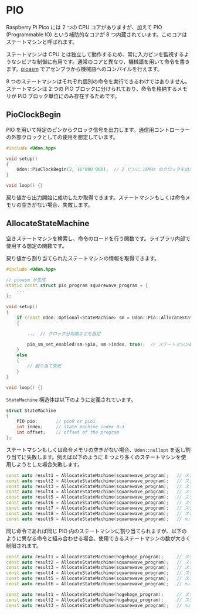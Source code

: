 # PIO

Raspberry Pi Pico には 2 つの CPU コアがありますが、加えて PIO (Programmable IO) という補助的なコアが 8 つ内蔵されています。このコアはステートマシンと呼ばれます。

ステートマシンは CPU とは独立して動作するため、常に入力ピンを監視するようなシビアな制御に有用です。通常のコアと異なり、機械語を用いて命令を書きます。[pioasm](https://wokwi.com/tools/pioasm) でアセンブラから機械語へのコンパイルを行えます。

8 つのステートマシンはそれぞれ個別の命令を実行できるわけではありません。ステートマシンは 2 つの PIO ブロックに分けられており、命令を格納するメモリが PIO ブロック単位にのみ存在するためです。

## PioClockBegin

PIO を用いて特定のピンからクロック信号を出力します。通信用コントローラーの外部クロックとしての使用を想定しています。

```cpp
#include <Udon.hpp>

void setup()
{
    Udon::PioClockBegin(2, 16'000'000);  // 2 ピンに 16MHz のクロックを出力
}

void loop() {}
```

戻り値から出力開始に成功したか取得できます。ステートマシンもしくは命令メモリの空きがない場合、失敗します。

## AllocateStateMachine

空きステートマシンを検索し、命令のロードを行う関数です。ライブラリ内部で使用する想定の関数です。

戻り値から割り当てられたステートマシンの情報を取得できます。

```cpp
#include <Udon.hpp>

// pioasm が生成
static const struct pio_program squarewave_program = {
    ...
};

void setup()
{
    if (const Udon::Optional<StateMachine> sm = Udon::Pio::AllocateStateMachine(squarewave_program))
    {

        ...  // クロック分周期などを設定

        pio_sm_set_enabled(sm->pio, sm->index, true);  // ステートマシン起動
    }
    else
    {
        // 割り当て失敗
    }
}

void loop() {}
```

`StateMachine` 構造体は以下のように定義されています。

```cpp
struct StateMachine
{
    PIO pio;       // pio0 or pio1
    int index;     // state machine index 0~3
    int offset;    // offset of the program
};
```

ステートマシンもしくは命令メモリの空きがない場合、`Udon::nullopt` を返し割り当てに失敗します。例えば以下のように 8 つより多くのステートマシンを使用しようとした場合失敗します。

```cpp
const auto result1 = AllocateStateMachine(squarewave_program);   // ステートマシン: 1   命令メモリ: PIO0
const auto result2 = AllocateStateMachine(squarewave_program);   // ステートマシン: 2   命令メモリ: PIO0
const auto result3 = AllocateStateMachine(squarewave_program);   // ステートマシン: 3   命令メモリ: PIO0
const auto result4 = AllocateStateMachine(squarewave_program);   // ステートマシン: 4   命令メモリ: PIO0
const auto result5 = AllocateStateMachine(squarewave_program);   // ステートマシン: 5   命令メモリ: PIO1
const auto result6 = AllocateStateMachine(squarewave_program);   // ステートマシン: 6   命令メモリ: PIO1
const auto result7 = AllocateStateMachine(squarewave_program);   // ステートマシン: 7   命令メモリ: PIO1
const auto result8 = AllocateStateMachine(squarewave_program);   // ステートマシン: 8   命令メモリ: PIO1
const auto result9 = AllocateStateMachine(squarewave_program);   // nullopt
```

同じ命令であれば同じ PIO 内のステートマシンに割り当てられますが、以下のように異なる命令と組み合わせる場合、使用できるステートマシンの数が大きく制限されます。

```cpp
const auto result1 = AllocateStateMachine(hogehoge_program);     // ステートマシン: 1   命令メモリ: PIO0
const auto result2 = AllocateStateMachine(squarewave_program);   // ステートマシン: 5   命令メモリ: PIO1
const auto result3 = AllocateStateMachine(squarewave_program);   // ステートマシン: 6   命令メモリ: PIO1
const auto result4 = AllocateStateMachine(squarewave_program);   // ステートマシン: 7   命令メモリ: PIO1
const auto result5 = AllocateStateMachine(squarewave_program);   // ステートマシン: 8   命令メモリ: PIO1
const auto result6 = AllocateStateMachine(squarewave_program);   // nullopt
```

```cpp
const auto result1 = AllocateStateMachine(hogehoge_program);     // ステートマシン: 1   命令メモリ: PIO0
const auto result2 = AllocateStateMachine(hugahuga_program);     // ステートマシン: 5   命令メモリ: PIO1
const auto result3 = AllocateStateMachine(squarewave_program);   // nullopt
```
